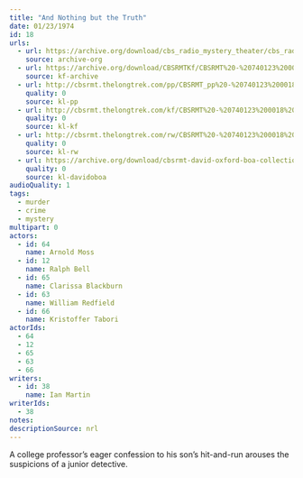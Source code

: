 ```yaml
---
title: "And Nothing but the Truth"
date: 01/23/1974
id: 18
urls: 
  - url: https://archive.org/download/cbs_radio_mystery_theater/cbs_radio_mystery_theater-0001-0050.zip/cbs_radio_mystery_theater-0001-0050%2Fcbsrmt_0018_and_nothing_but_the_truth.mp3
    source: archive-org
  - url: https://archive.org/download/CBSRMTKf/CBSRMT%20-%20740123%200018%20And%20Nothing%20But%20The%20Truth_kf.mp3
    source: kf-archive
  - url: http://cbsrmt.thelongtrek.com/pp/CBSRMT_pp%20-%20740123%200018%20And%20Nothing%20but%20the%20Truth.mp3
    quality: 0
    source: kl-pp
  - url: http://cbsrmt.thelongtrek.com/kf/CBSRMT%20-%20740123%200018%20And%20Nothing%20But%20The%20Truth_kf.mp3
    quality: 0
    source: kl-kf
  - url: http://cbsrmt.thelongtrek.com/rw/CBSRMT%20-%20740123%200018%20And%20Nothing%20But%20The%20Truth_rw.mp3
    quality: 0
    source: kl-rw
  - url: https://archive.org/download/cbsrmt-david-oxford-boa-collection/CBSRMT-740123-0018-And-Nothing-but-the-Truth-(64-44)_kf-{BoA}.mp3
    quality: 0
    source: kl-davidoboa
audioQuality: 1
tags: 
  - murder
  - crime
  - mystery
multipart: 0
actors:  
  - id: 64
    name: Arnold Moss  
  - id: 12
    name: Ralph Bell  
  - id: 65
    name: Clarissa Blackburn  
  - id: 63
    name: William Redfield  
  - id: 66
    name: Kristoffer Tabori
actorIds:  
  - 64  
  - 12  
  - 65  
  - 63  
  - 66
writers:  
  - id: 38
    name: Ian Martin
writerIds:  
  - 38
notes: 
descriptionSource: nrl
---
```

A college professor’s eager confession to his son’s hit-and-run arouses the suspicions of a junior detective.
